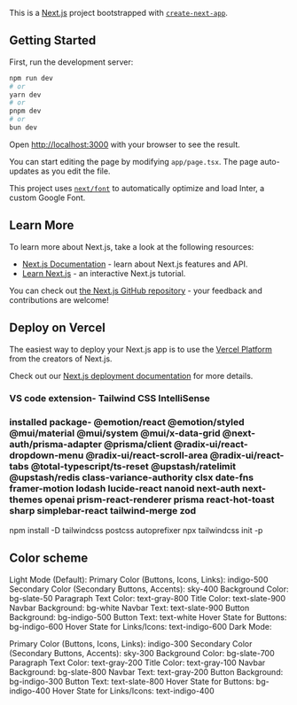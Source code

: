 This is a [Next.js](https://nextjs.org/) project bootstrapped with [`create-next-app`](https://github.com/vercel/next.js/tree/canary/packages/create-next-app).

## Getting Started

First, run the development server:

```bash
npm run dev
# or
yarn dev
# or
pnpm dev
# or
bun dev
```

Open [http://localhost:3000](http://localhost:3000) with your browser to see the result.

You can start editing the page by modifying `app/page.tsx`. The page auto-updates as you edit the file.

This project uses [`next/font`](https://nextjs.org/docs/basic-features/font-optimization) to automatically optimize and load Inter, a custom Google Font.

## Learn More

To learn more about Next.js, take a look at the following resources:

- [Next.js Documentation](https://nextjs.org/docs) - learn about Next.js features and API.
- [Learn Next.js](https://nextjs.org/learn) - an interactive Next.js tutorial.

You can check out [the Next.js GitHub repository](https://github.com/vercel/next.js/) - your feedback and contributions are welcome!

## Deploy on Vercel

The easiest way to deploy your Next.js app is to use the [Vercel Platform](https://vercel.com/new?utm_medium=default-template&filter=next.js&utm_source=create-next-app&utm_campaign=create-next-app-readme) from the creators of Next.js.

Check out our [Next.js deployment documentation](https://nextjs.org/docs/deployment) for more details.


### VS code extension- Tailwind CSS IntelliSense

### installed package- @emotion/react @emotion/styled @mui/material @mui/system @mui/x-data-grid @next-auth/prisma-adapter @prisma/client @radix-ui/react-dropdown-menu @radix-ui/react-scroll-area @radix-ui/react-tabs @total-typescript/ts-reset @upstash/ratelimit @upstash/redis class-variance-authority clsx date-fns framer-motion lodash lucide-react nanoid next-auth next-themes openai prism-react-renderer prisma react-hot-toast sharp simplebar-react tailwind-merge zod
npm install -D tailwindcss postcss autoprefixer
npx tailwindcss init -p

## Color scheme

Light Mode (Default):
Primary Color (Buttons, Icons, Links): indigo-500
Secondary Color (Secondary Buttons, Accents): sky-400
Background Color: bg-slate-50
Paragraph Text Color: text-gray-800
Title Color: text-slate-900
Navbar Background: bg-white
Navbar Text: text-slate-900
Button Background: bg-indigo-500
Button Text: text-white
Hover State for Buttons: bg-indigo-600
Hover State for Links/Icons: text-indigo-600
Dark Mode:

Primary Color (Buttons, Icons, Links): indigo-300
Secondary Color (Secondary Buttons, Accents): sky-300
Background Color: bg-slate-700
Paragraph Text Color: text-gray-200
Title Color: text-gray-100
Navbar Background: bg-slate-800
Navbar Text: text-gray-200
Button Background: bg-indigo-300
Button Text: text-slate-800
Hover State for Buttons: bg-indigo-400
Hover State for Links/Icons: text-indigo-400